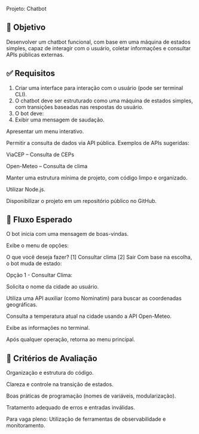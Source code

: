 Projeto: Chatbot

## 🎯 Objetivo
Desenvolver um chatbot funcional, com base em uma máquina de estados simples, capaz de interagir com o usuário, coletar informações e consultar APIs públicas externas.

## ✅ Requisitos
1. Criar uma interface para interação com o usuário (pode ser terminal CLI).
2. O chatbot deve ser estruturado como uma máquina de estados simples, com transições baseadas nas respostas do usuário.
3. O bot deve:
  1. Exibir uma mensagem de saudação.

Apresentar um menu interativo.

Permitir a consulta de dados via API pública.
Exemplos de APIs sugeridas:

ViaCEP – Consulta de CEPs

Open-Meteo – Consulta de clima

Manter uma estrutura mínima de projeto, com código limpo e organizado.

Utilizar Node.js.

Disponibilizar o projeto em um repositório público no GitHub.

## 🧭 Fluxo Esperado
O bot inicia com uma mensagem de boas-vindas.

Exibe o menu de opções:

O que você deseja fazer?
[1] Consultar clima
[2] Sair
Com base na escolha, o bot muda de estado:

Opção 1 - Consultar Clima:

Solicita o nome da cidade ao usuário.

Utiliza uma API auxiliar (como Nominatim) para buscar as coordenadas geográficas.

Consulta a temperatura atual na cidade usando a API Open-Meteo.

Exibe as informações no terminal.

Após qualquer operação, retorna ao menu principal.

## 🧠 Critérios de Avaliação
Organização e estrutura do código.

Clareza e controle na transição de estados.

Boas práticas de programação (nomes de variáveis, modularização).

Tratamento adequado de erros e entradas inválidas.

Para vaga pleno: Utilização de ferramentas de observabilidade e monitoramento.